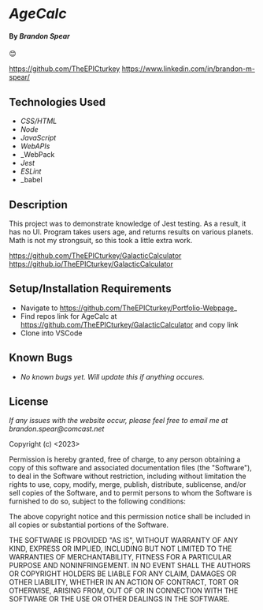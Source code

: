 # _AgeCalc_

#### By _**Brandon Spear**_
 :blush:

https://github.com/TheEPICturkey
https://www.linkedin.com/in/brandon-m-spear/



## Technologies Used

* _CSS/HTML_
* _Node_
* _JavaScript_
* _WebAPIs_
* _WebPack
* _Jest_
* _ESLint_
* _babel


## Description
This project was to demonstrate knowledge of Jest testing. As a result, it has no UI. Program takes users age, and returns results on various planets. Math is not my strongsuit, so this took a little extra work.


https://github.com/TheEPICturkey/GalacticCalculator
https://github.io/TheEPICturkey/GalacticCalculator

## Setup/Installation Requirements

* Navigate to https://github.com/TheEPICturkey/Portfolio-Webpage_
* Find repos link for AgeCalc at https://github.com/TheEPICturkey/GalacticCalculator and copy link
* Clone into VSCode



## Known Bugs

* _No known bugs yet. Will update this if anything occures._



## License

_If any issues with the website occur, please feel free to email me at brandon.spear@comcast.net_

Copyright (c) <2023> <Copyright Brandon Spear>

Permission is hereby granted, free of charge, to any person obtaining a copy
of this software and associated documentation files (the "Software"), to deal
in the Software without restriction, including without limitation the rights
to use, copy, modify, merge, publish, distribute, sublicense, and/or sell
copies of the Software, and to permit persons to whom the Software is
furnished to do so, subject to the following conditions:

The above copyright notice and this permission notice shall be included in all
copies or substantial portions of the Software.

THE SOFTWARE IS PROVIDED "AS IS", WITHOUT WARRANTY OF ANY KIND, EXPRESS OR
IMPLIED, INCLUDING BUT NOT LIMITED TO THE WARRANTIES OF MERCHANTABILITY,
FITNESS FOR A PARTICULAR PURPOSE AND NONINFRINGEMENT. IN NO EVENT SHALL THE
AUTHORS OR COPYRIGHT HOLDERS BE LIABLE FOR ANY CLAIM, DAMAGES OR OTHER
LIABILITY, WHETHER IN AN ACTION OF CONTRACT, TORT OR OTHERWISE, ARISING FROM,
OUT OF OR IN CONNECTION WITH THE SOFTWARE OR THE USE OR OTHER DEALINGS IN THE
SOFTWARE.